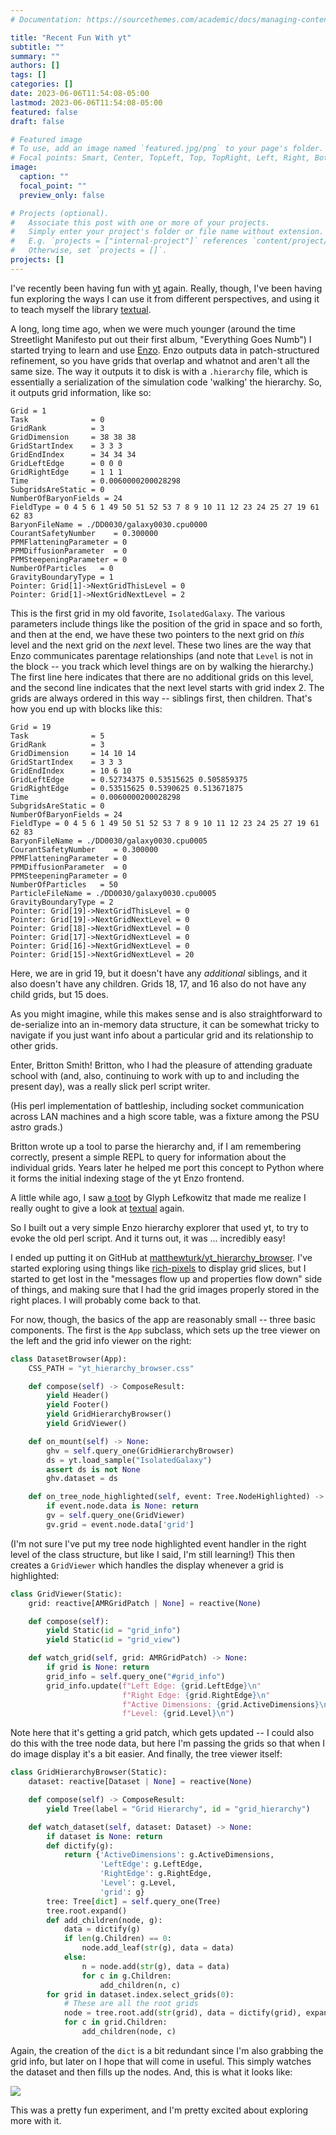 ```yaml
---
# Documentation: https://sourcethemes.com/academic/docs/managing-content/

title: "Recent Fun With yt"
subtitle: ""
summary: ""
authors: []
tags: []
categories: []
date: 2023-06-06T11:54:08-05:00
lastmod: 2023-06-06T11:54:08-05:00
featured: false
draft: false

# Featured image
# To use, add an image named `featured.jpg/png` to your page's folder.
# Focal points: Smart, Center, TopLeft, Top, TopRight, Left, Right, BottomLeft, Bottom, BottomRight.
image:
  caption: ""
  focal_point: ""
  preview_only: false

# Projects (optional).
#   Associate this post with one or more of your projects.
#   Simply enter your project's folder or file name without extension.
#   E.g. `projects = ["internal-project"]` references `content/project/deep-learning/index.md`.
#   Otherwise, set `projects = []`.
projects: []
---
```


I've recently been having fun with [yt](https://yt-project.org/) again.  Really, though, I've been having fun exploring the ways I can use it from different perspectives, and using it to teach myself the library [textual](https://textual.textualize.io/).

A long, long time ago, when we were much younger (around the time Streetlight Manifesto put out their first album, "Everything Goes Numb") I started trying to learn and use [Enzo](https://enzo-project.org/).  Enzo outputs data in patch-structured refinement, so you have grids that overlap and whatnot and aren't all the same size.  The way it outputs it to disk is with a `.hierarchy` file, which is essentially a serialization of the simulation code 'walking' the hierarchy.  So, it outputs grid information, like so:

```
Grid = 1
Task              = 0
GridRank          = 3
GridDimension     = 38 38 38 
GridStartIndex    = 3 3 3 
GridEndIndex      = 34 34 34 
GridLeftEdge      = 0 0 0 
GridRightEdge     = 1 1 1 
Time              = 0.0060000200028298
SubgridsAreStatic = 0
NumberOfBaryonFields = 24
FieldType = 0 4 5 6 1 49 50 51 52 53 7 8 9 10 11 12 23 24 25 27 19 61 62 83 
BaryonFileName = ./DD0030/galaxy0030.cpu0000
CourantSafetyNumber    = 0.300000
PPMFlatteningParameter = 0
PPMDiffusionParameter  = 0
PPMSteepeningParameter = 0
NumberOfParticles   = 0
GravityBoundaryType = 1
Pointer: Grid[1]->NextGridThisLevel = 0
Pointer: Grid[1]->NextGridNextLevel = 2
```

This is the first grid in my old favorite, `IsolatedGalaxy`.  The various parameters include things like the position of the grid in space and so forth, and then at the end, we have these two pointers to the next grid on *this* level and the next grid on the *next* level.  These two lines are the way that Enzo communicates parentage relationships (and note that `Level` is not in the block -- you track which level things are on by walking the hierarchy.)  The first line here indicates that there are no additional grids on this level, and the second line indicates that the next level starts with grid index 2.  The grids are always ordered in this way -- siblings first, then children.  That's how you end up with blocks like this:

```
Grid = 19
Task              = 5
GridRank          = 3
GridDimension     = 14 10 14 
GridStartIndex    = 3 3 3 
GridEndIndex      = 10 6 10 
GridLeftEdge      = 0.52734375 0.53515625 0.505859375 
GridRightEdge     = 0.53515625 0.5390625 0.513671875 
Time              = 0.0060000200028298
SubgridsAreStatic = 0
NumberOfBaryonFields = 24
FieldType = 0 4 5 6 1 49 50 51 52 53 7 8 9 10 11 12 23 24 25 27 19 61 62 83 
BaryonFileName = ./DD0030/galaxy0030.cpu0005
CourantSafetyNumber    = 0.300000
PPMFlatteningParameter = 0
PPMDiffusionParameter  = 0
PPMSteepeningParameter = 0
NumberOfParticles   = 50
ParticleFileName = ./DD0030/galaxy0030.cpu0005
GravityBoundaryType = 2
Pointer: Grid[19]->NextGridThisLevel = 0
Pointer: Grid[19]->NextGridNextLevel = 0
Pointer: Grid[18]->NextGridNextLevel = 0
Pointer: Grid[17]->NextGridNextLevel = 0
Pointer: Grid[16]->NextGridNextLevel = 0
Pointer: Grid[15]->NextGridNextLevel = 20
```

Here, we are in grid 19, but it doesn't have any *additional* siblings, and it also doesn't have any children.  Grids 18, 17, and 16 also do not have any child grids, but 15 does.

As you might imagine, while this makes sense and is also straightforward to de-serialize into an in-memory data structure, it can be somewhat tricky to navigate if you just want info about a particular grid and its relationship to other grids.

Enter, Britton Smith!  Britton, who I had the pleasure of attending graduate school with (and, also, continuing to work with up to and including the present day), was a really slick perl script writer.

(His perl implementation of battleship, including socket communication across LAN machines and a high score table, was a fixture among the PSU astro grads.)

Britton wrote up a tool to parse the hierarchy and, if I am remembering correctly, present a simple REPL to query for information about the individual grids.  Years later he helped me port this concept to Python where it forms the initial indexing stage of the yt Enzo frontend.

A little while ago, I saw [a toot](https://mastodon.social/@glyph/110431920038948565) by Glyph Lefkowitz that made me realize I really ought to give a look at [textual](https://textual.textualize.io/) again.

So I built out a very simple Enzo hierarchy explorer that used yt, to try to evoke the old perl script.  And it turns out, it was ... incredibly easy!

I ended up putting it on GitHub at [matthewturk/yt_hierarchy_browser](https://github.com/matthewturk/yt_hierarchy_browser).  I've started exploring using things like [rich-pixels](https://github.com/darrenburns/rich-pixels) to display grid slices, but I started to get lost in the "messages flow up and properties flow down" side of things, and making sure that I had the grid images properly stored in the right places.  I will probably come back to that.

For now, though, the basics of the app are reasonably small -- three basic components.  The first is the `App` subclass, which sets up the tree viewer on the left and the grid info viewer on the right:

```python
class DatasetBrowser(App):
    CSS_PATH = "yt_hierarchy_browser.css"

    def compose(self) -> ComposeResult:
        yield Header()
        yield Footer()
        yield GridHierarchyBrowser()
        yield GridViewer()

    def on_mount(self) -> None:
        ghv = self.query_one(GridHierarchyBrowser)
        ds = yt.load_sample("IsolatedGalaxy")
        assert ds is not None
        ghv.dataset = ds

    def on_tree_node_highlighted(self, event: Tree.NodeHighlighted) -> None:
        if event.node.data is None: return
        gv = self.query_one(GridViewer)
        gv.grid = event.node.data['grid']

```

(I'm not sure I've put my tree node highlighted event handler in the right level of the class structure, but like I said, I'm still learning!)  This then creates a `GridViewer` which handles the display whenever a grid is highlighted:

```python
class GridViewer(Static):
    grid: reactive[AMRGridPatch | None] = reactive(None)

    def compose(self):
        yield Static(id = "grid_info")
        yield Static(id = "grid_view")

    def watch_grid(self, grid: AMRGridPatch) -> None:
        if grid is None: return
        grid_info = self.query_one("#grid_info")
        grid_info.update(f"Left Edge: {grid.LeftEdge}\n"
                         f"Right Edge: {grid.RightEdge}\n"
                         f"Active Dimensions: {grid.ActiveDimensions}\n"
                         f"Level: {grid.Level}\n")
```

Note here that it's getting a grid patch, which gets updated -- I could also do this with the tree node data, but here I'm passing the grids so that when I do image display it's a bit easier.  And finally, the tree viewer itself:

```python
class GridHierarchyBrowser(Static):
    dataset: reactive[Dataset | None] = reactive(None)

    def compose(self) -> ComposeResult:
        yield Tree(label = "Grid Hierarchy", id = "grid_hierarchy")

    def watch_dataset(self, dataset: Dataset) -> None:
        if dataset is None: return
        def dictify(g):
            return {'ActiveDimensions': g.ActiveDimensions,
                    'LeftEdge': g.LeftEdge,
                    'RightEdge': g.RightEdge,
                    'Level': g.Level,
                    'grid': g}
        tree: Tree[dict] = self.query_one(Tree)
        tree.root.expand()
        def add_children(node, g):
            data = dictify(g)
            if len(g.Children) == 0:
                node.add_leaf(str(g), data = data)
            else:
                n = node.add(str(g), data = data)
                for c in g.Children:
                    add_children(n, c)
        for grid in dataset.index.select_grids(0):
            # These are all the root grids
            node = tree.root.add(str(grid), data = dictify(grid), expand = True)
            for c in grid.Children:
                add_children(node, c)
```

Again, the creation of the `dict` is a bit redundant since I'm also grabbing the grid info, but later on I hope that will come in useful.  This simply watches the dataset and then fills up the nodes.  And, this is what it looks like:

![](screenshot.svg)

This was a pretty fun experiment, and I'm pretty excited about exploring more with it.

